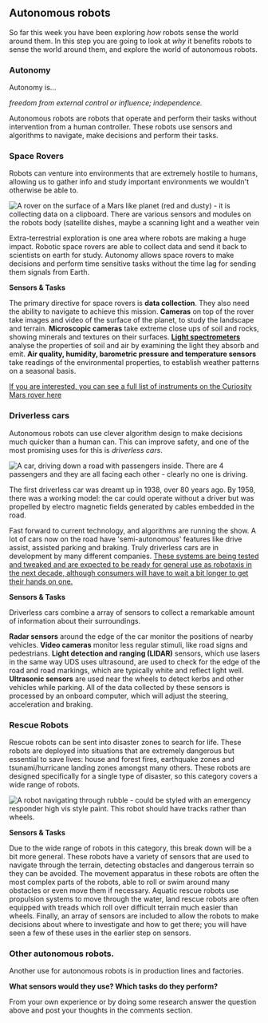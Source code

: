 [comment]: # (
Is this step open? Y/N
If so, short description of this step:
Related links:
Related files:
)

## Autonomous robots

So far this week you have been exploring *how* robots sense the world around them. In this step you are going to look at *why* it benefits robots to sense the world around them, and explore the world of autonomous robots.

### Autonomy

Autonomy is...

*freedom from external control or influence; independence.*

Autonomous robots are robots that operate and perform their tasks without intervention from a human controller. These robots use sensors and algorithms to navigate, make decisions and perform their tasks.

### Space Rovers

Robots can venture into environments that are extremely hostile to humans, allowing us to gather info and study important environments we wouldn't otherwise be able to.

![A rover on the surface of a Mars like planet (red and dusty) - it is collecting data on a clipboard. There are various sensors and modules on the robots body (satellite dishes, maybe a scanning light and a weather vein](images/2_5-Exploring_Rover)

Extra-terrestrial exploration is one area where robots are making a huge impact. Robotic space rovers are able to collect data and send it back to scientists on earth for study. Autonomy allows space rovers to make decisions and perform time sensitive tasks without the time lag for sending them signals from Earth.

**Sensors & Tasks**

The primary directive for space rovers is **data collection**. They also need the ability to navigate to achieve this mission. **Cameras** on top of the rover take images and video of the surface of the planet, to study the landscape and terrain. **Microscopic cameras** take extreme close ups of soil and rocks, showing minerals and textures on their surfaces. [**Light spectrometers**](https://sciencing.com/spectrometer-5372347.html) analyse the properties of soil and air by examining the light they absorb and emit. **Air quality, humidity, barometric pressure and temperature sensors** take readings of the environmental properties, to establish weather patterns on a seasonal basis.  

[If you are interested, you can see a full list of instruments on the Curiosity Mars rover here](https://mars.nasa.gov/msl/spacecraft/instruments/summary/)

### Driverless cars

Autonomous robots can use clever algorithm design to make decisions  much quicker than a human can. This can improve safety, and one of the most promising uses for this is *driverless cars*.

![A car, driving down a road with passengers inside. There are 4 passengers and they are all facing each other - clearly no one is driving. ](images/2_5-Driverless_Car)

The first driverless car was dreamt up in 1938, over 80 years ago. By 1958, there was a working model: the car could operate without a driver but was propelled by electro magnetic fields generated by cables embedded in the road.

Fast forward to current technology, and algorithms are running the show. A lot of cars now on the road have 'semi-autonomous' features like drive assist, assisted parking and braking. Truly driverless cars are in development by many different companies. [These systems are being tested and tweaked and are expected to be ready for general use as robotaxis in the next decade, although consumers will have to wait a bit longer to get their hands on one.](https://www.wired.com/story/future-of-transportation-self-driving-cars-reality-check/)

**Sensors & Tasks**

Driverless cars combine a array of sensors to collect a remarkable amount of information about their surroundings.

**Radar sensors** around the edge of the car monitor the positions of nearby vehicles. **Video cameras** monitor less regular stimuli, like road signs and pedestrians. **Light detection and ranging (LIDAR)** sensors, which use lasers in the same way UDS uses ultrasound, are used to check for the edge of the road and road markings, which are typically white and reflect light well. **Ultrasonic sensors** are used near the wheels to detect kerbs and other vehicles while parking. All of the data collected by these sensors is processed by an onboard computer, which will adjust the steering, acceleration and braking.

### Rescue Robots

Rescue robots can be sent into disaster zones to search for life. These robots are deployed into situations that are extremely dangerous but essential to save lives: house and forest fires, earthquake zones and tsunami/hurricane landing zones amongst many others. These robots are designed specifically for a single type of disaster, so this category covers a wide range of robots.

![A robot navigating through rubble - could be styled with an emergency responder high vis style paint. This robot should have tracks rather than wheels.](images/2_5-Rescue_Robot)

**Sensors & Tasks**

Due to the wide range of robots in this category, this break down will be a bit more general. These robots have a variety of sensors that are used to navigate through the terrain, detecting obstacles and dangerous terrain so they can be avoided. The movement apparatus in these robots are often the most complex parts of the robots, able to roll or swim around many obstacles or even move them if necessary. Aquatic rescue robots use propulsion systems to move through the water, land rescue robots are often equipped with treads which roll over difficult terrain much easier than wheels. Finally, an array of sensors are included to allow the robots to make decisions about where to investigate and how to get there; you will have seen a few of these uses in the earlier step on sensors.

### Other autonomous robots.

Another use for autonomous robots is in production lines and factories.

**What sensors would they use? Which tasks do they perform?**

From your own experience or by doing some research answer the question above and post your thoughts in the comments section.

